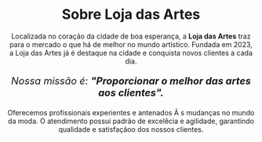 <head>
      <meta charset="UTF-8">
      <title>Loja Das Artes</title>
      <link rel="stylisheet">
   
   <style>
       p {
            text-align: center
       }
    </style>
      
 </head>

 <body>

   <h1 style="text-align: center" >Sobre Loja das Artes</h1>

   <p>Localizada no coração da cidade de boa esperança, a <strong>Loja das Artes</strong> traz para o mercado o que há de melhor no mundo artístico. Fundada em 2023, a Loja das Artes já é destaque na cidade e conquista novos clientes a cada dia.</p>

   <p style="font-size: 20px"><em>Nossa missão é: <strong>"Proporcionar o melhor das artes aos clientes".</strong></em></p>

<p>Oferecemos profissionais experientes e antenados Ã s mudanças no mundo da moda. O atendimento possui padrão de excelẽcia e agilidade, garantindo qualidade e satisfaçãoo dos nossos clientes.</p>
 </body>
  
</html>
